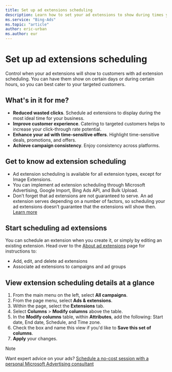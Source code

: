 ```yaml
---
title: Set up ad extensions scheduling
description: Learn how to set your ad extensions to show during times you specify.
ms.service: "Bing-Ads"
ms.topic: "article"
author: eric-urban
ms.author: eur
---
```


# Set up ad extensions scheduling

Control when your ad extensions will show to customers with ad extension scheduling. You can have them show on certain days or during certain hours, so you can best cater to your targeted customers.

## What's in it for me?

- **Reduced wasted clicks**. Schedule ad extensions to display during the most ideal time for your business.
- **Improve customer experience**. Catering to targeted customers helps to increase your click-through rate potential.
- **Enhance your ad with time-sensitive offers**. Highlight time-sensitive deals, promotions, and offers.
- **Achieve campaign consistency**. Enjoy consistency across platforms.

## Get to know ad extension scheduling

- Ad extension scheduling is available for all extension types, except for Image Extensions.
- You can implement ad extension scheduling through Microsoft Advertising, Google Import, Bing Ads API, and Bulk Upload.
- Don’t forget that ad extensions are not guaranteed to serve. An ad extension serves depending on a number of factors, so scheduling your ad extensions doesn’t guarantee that the extensions will show then. [Learn more](https://go.microsoft.com/fwlink?LinkId=746651)

## Start scheduling ad extensions

You can schedule an extension when you create it, or simply by editing an existing extension. Head over to the [About ad extensions](./hlp_BA_CONC_AboutAdExtensions.md) page for instructions to:

- Add, edit, and delete ad extensions
- Associate ad extensions to campaigns and ad groups

## View extension scheduling details at a glance

1. From the main menu on the left, select **All campaigns**.
1. From the page menu, select **Ads &amp; extensions**.
1. Within the page, select the **Extensions** tab.
1. Select **Columns** > **Modify columns** above the table.
1. In the **Modify columns** table, within **Attributes**, add the following: Start date, End date, Schedule, and Time zone.
1. Check the box and name this view if you'd like to **Save this set of columns**.
1. **Apply** your changes.

> [!NOTE]
> Want expert advice on your ads? [Schedule a no-cost session with a personal Microsoft Advertising consultant](https://go.microsoft.com/fwlink?LinkId=837456)


